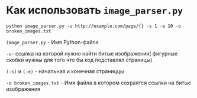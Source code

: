 # Как использовать `image_parser.py`

`python image_parser.py -u http://example.com/page/{} -s 1 -e 10 -o broken_images.txt`

`image_parser.py` - Имя Python-файла 

`-u`- ссылка на которой нужно найти битые изображения( фигурные скобки нужны для того что бы код подставлял страницы)

`(-s)` и `(-e)` - начальная и конечная страниццы

`-o broken_images.txt` -  Имя файла в котором сохраятся ссылки на битые изображения
